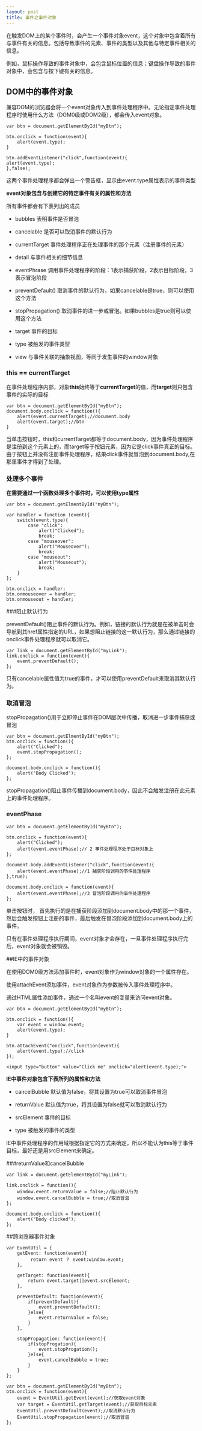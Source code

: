 ```yaml
---
layout: post
title: 事件之事件对象
---
```

在触发DOM上的某个事件时，会产生一个事件对象event，这个对象中包含着所有与事件有关的信息。包括导致事件的元素、事件的类型以及其他与特定事件相关的信息。

例如，鼠标操作导致的事件对象中，会包含鼠标位置的信息；键盘操作导致的事件对象中，会包含与按下键有关的信息。

## DOM中的事件对象

兼容DOM的浏览器会将一个event对象传入到事件处理程序中。无论指定事件处理程序时使用什么方法（DOM0级或DOM2级），都会传入event对象。

    var btn = document.getElementById("myBtn");

    btn.onclick = function(event){
        alert(event.type);
    }

    btn.addEventListener("click",function(event){
    alert(event.type);
    },false);
    
这两个事件处理程序都会弹出一个警告框，显示由event.type属性表示的事件类型

**event对象包含与创建它的特定事件有关的属性和方法**

所有事件都会有下表列出的成员

* bubbles  表明事件是否冒泡

* cancelable	 是否可以取消事件的默认行为

* currentTarget  事件处理程序正在处理事件的那个元素（注册事件的元素）

* detail   与事件相关的细节信息

* eventPhrase  调用事件处理程序的阶段：1表示捕获阶段，2表示目标阶段，3表示冒泡阶段

* preventDefault() 取消事件的默认行为，如果cancelable是true，则可以使用这个方法

* stopPropagation()  取消事件的进一步或冒泡。如果bubbles是true则可以使用这个方法

* target  事件的目标

* type 被触发的事件类型

* view 与事件关联的抽象视图，等同于发生事件的window对象

### this == currentTarget    

在事件处理程序内部，对象**this**始终等于**currentTarget**的值，而**target**则只包含事件的实际的目标

    var btn = document.getElementById("myBtn");
    document.body.onclick = function(){
        alert(event.currentTarget);//document.body
        alert(event.target);//btn
    }
    
当单击按钮时，this和currentTarget都等于document.body，因为事件处理程序是注册到这个元素上的，而target等于按钮元素，因为它是click事件真正的目标。由于按钮上并没有注册事件处理程序，结果click事件就冒泡到document.body,在那里事件才得到了处理。

### 处理多个事件

**在需要通过一个函数处理多个事件时，可以使用type属性**

    var btn = document.getElmentById("myBtn");

    var handler = function (event){
        switch(event.type){
            case "click":
                alert("Clicked");
                break;
            case "mouseover":
                alert("Mouseover");
                break;
            case "mouseout":
                alert("Mouseout");
                break;
        }
    };

    btn.onclick = handler;
    btn.onmouseover = handler;
    btn.onmouseout = handler;

###阻止默认行为

preventDefault()阻止事件的默认行为。例如，链接的默认行为就是在被单击时会导航到其href属性指定的URL，如果想阻止链接的这一默认行为，那么通过链接的onclick事件处理程序就可以取消它。

    var link = document.getElementById("myLink");
    link.onclick = function(event){
        event.preventDefault();
    };

只有cancelable属性值为true的事件，才可以使用preventDefault来取消其默认行为。

### 取消冒泡

stopPropagation()用于立即停止事件在DOM层次中传播，取消进一步事件捕获或冒泡

    var btn = document.getElmentById("myBtn");
    btn.onclick = function(){
        alert("Clicked");
        event.stopPropagation();
    };

    document.body.onclick = function(){
        alert("Body Clicked");
    };

stopPropagation()阻止事件传播到document.body，因此不会触发注册在此元素上的事件处理程序。

### eventPhase

    var btn = document.getElementById("myBtn");

    btn.onclick = function(event){
        alert("Clicked");
        alert(event.eventPhase);// 2 事件处理程序处于目标对象上
    };

    document.body.addEventListener("click",function(event){
        alert(event.eventPhase);//1 捕获阶段调用的事件处理程序
    },true);

    document.body.onclick = function(event){
        alert(event.eventPhase);//3 冒泡阶段调用的事件处理程序
    };

单击按钮时， 首先执行的是在捕获阶段添加到document.body中的那一个事件，然后会触发按钮上注册的事件，最后触发在冒泡阶段添加到document.body上的事件。

只有在事件处理程序执行期间，event对象才会存在，一旦事件处理程序执行完后，event对象就会被销毁。

##IE中的事件对象

在使用DOM0级方法添加事件时，event对象作为window对象的一个属性存在。

使用attachEvent添加事件，event对象作为参数被传入事件处理程序中。

通过HTML属性添加事件，通过一个名叫event的变量来访问event对象。

    var btn = document.getElementById("myBtn");

    btn.onclick = function(){
        var event = window.event;
        alert(event.type);
    }

    btn.attachEvent("onclick",function(event){
        alert(event.type);//click
    });

    <input type="button" value="Click me" onclick="alert(event.type);">

**IE中事件对象包含下表所列的属性和方法**

* cancelBubble  默认值为false，将其设置为true可以取消事件冒泡

* returnValue	默认值为true，将其设置为false就可以取消默认行为

* srcElement	事件的目标

* type	被触发的事件的类型

IE中事件处理程序的作用域根据指定它的方式来确定，所以不能认为this等于事件目标，最好还是用srcElement来确定。

###returnValue和cancelBubble

    var link = document.getElementById("myLink");

    link.onclick = function(){
        window.event.returnValue = false;//阻止默认行为
        window.event.cancelBubble = true;//取消冒泡
    };

    document.body.onclick = function(){
        alert("Body clicked");
    };

##跨浏览器事件对象

    var EventUtil = {
        getEvent: function(event){
             return event ？ event:window.event;
        },

        getTarget: function(event){
            return event.target||event.srcElement;
        },

        preventDefault: function(event){
            if(preventDefault){
                event.preventDefault();
            }else{
                event.returnValue = false;
            }
        },

        stopPropagation: function(event){
            if(stopProgation){
                event.stopProgation();
            }else{
                event.cancelBubble = true;
            }
        }
    };

    var btn = document.getElementById("myBtn");
    btn.onclick = function(event){
        event = EventUtil.getEvent(event);//获取event对象
        var target = EventUtil.getTarget(event);//获取目标元素
        EventUtil.preventDefault(event);//取消默认行为
        EventUtil.stopPropagation(event);//取消冒泡
    };